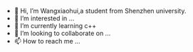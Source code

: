 - 👋 Hi, I’m Wangxiaohui,a student from Shenzhen university.
- 👀 I’m interested in ...
- 🌱 I’m currently learning c++
- 💞️ I’m looking to collaborate on ...
- 📫 How to reach me ...

<!---
wang1449309815/wang1449309815 is a ✨ special ✨ repository because its `README.md` (this file) appears on your GitHub profile.
You can click the Preview link to take a look at your changes.
--->

